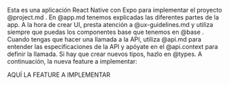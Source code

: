 Esta es una aplicación React Native con Expo para implementar el proyecto @project.md . En @app.md tenemos explicadas las diferentes partes de la app. A la hora de crear UI, presta atención a @ux-guidelines.md y utiliza siempre que puedas los componentes base que tenemos en @base . Cuando tengas que hacer una llamada a la API, utiliza @api.md para entender las especificaciones de la API y apóyate en el @api.context para definir la llamada. Si hay que crear nuevos tipos, hazlo en @types. A continuación, la nueva feature a implementar:

AQUÍ LA FEATURE A IMPLEMENTAR
